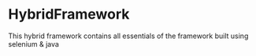 # HybridFramework
This hybrid framework contains all essentials of the framework built using selenium &amp; java
